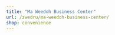 ```yaml
---
title: "Ma Weedoh Business Center"
url: /zwedru/ma-weedoh-business-center/
shop: convenience
---
```

